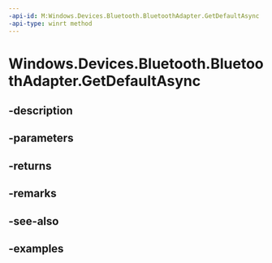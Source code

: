 ```yaml
---
-api-id: M:Windows.Devices.Bluetooth.BluetoothAdapter.GetDefaultAsync
-api-type: winrt method
---
```


<!-- Method syntax.
public IAsyncOperation<BluetoothAdapter> BluetoothAdapter.GetDefaultAsync()
-->

# Windows.Devices.Bluetooth.BluetoothAdapter.GetDefaultAsync

## -description

## -parameters

## -returns

## -remarks

## -see-also

## -examples

